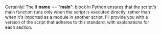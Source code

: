 Certainly! The if __name__ == "__main__": block in Python ensures that the script's main function runs only when the script is executed directly, rather than when it's imported as a module in another script. I'll provide you with a version of the script that adheres to this standard, with explanations for each section.
